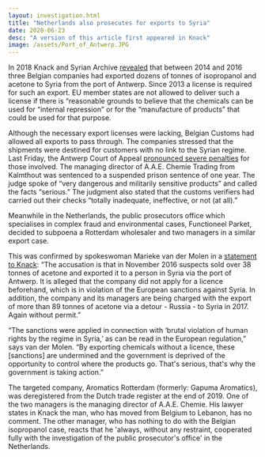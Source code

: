 ```yaml
---
layout: investigation.html
title: "Netherlands also prosecutes for exports to Syria"
date: 2020-06-23
desc: "A version of this article first appeared in Knack"
image: /assets/Port_of_Antwerp.JPG
---
```


In 2018 Knack and Syrian Archive [revealed](https://syrianarchive.org/en/investigations/belgium-isopropanol/) that between 2014 and 2016 three Belgian companies had exported dozens of tonnes of isopropanol and acetone to Syria from the port of Antwerp. Since 2013 a license is required for such an export. EU member states are not allowed to deliver such a license if there is “reasonable grounds to believe that the chemicals can be used for “internal repression” or for the “manufacture of products” that could be used for that purpose.

Although the necessary export licenses were lacking, Belgian Customs had allowed all exports to pass through. The companies stressed that the shipments were destined for customers with no link to the Syrian regime. Last Friday, the Antwerp Court of Appeal [pronounced severe penalties](https://www.knack.be/nieuws/belgie/bedrijven-ook-in-beroep-veroordeeld-voor-export-chemicalien-naar-syrie-zonder-vergunning/article-news-1612385.html) for those involved. The managing director of A.A.E. Chemie Trading from Kalmthout was sentenced to a suspended prison sentence of one year. The judge spoke of “very dangerous and militarily sensitive products” and called the facts “serious.” The judgment also stated that the customs verifiers had carried out their checks “totally inadequate, ineffective, or not (at all).”

Meanwhile in the Netherlands, the public prosecutors office which specialises in complex fraud and environmental cases, Functioneel Parket, decided to subpoena a Rotterdam wholesaler and two managers in a similar export case.

This was confirmed by spokeswoman Marieke van der Molen in a [statement to Knack](https://www.knack.be/nieuws/belgie/de-zaak-isopropanol-ook-nederlands-parket-vervolgt-export-van-chemicalien-naar-syrie/article-normal-1613439.html?utm_medium=social_knack&utm_source=Twitter#Echobox=1592924120): “The accusation is that in November 2016 suspects sold over 38 tonnes of acetone and exported it to a person in Syria via the port of Antwerp. It is alleged that the company did not apply for a licence beforehand, which is in violation of the European sanctions against Syria. In addition, the company and its managers are being charged with the export of more than 89 tonnes of acetone via a detour - Russia - to Syria in 2017. Again without permit.”

“The sanctions were applied in connection with ‘brutal violation of human rights by the regime in Syria,’ as can be read in the European regulation,” says van der Molen. “By exporting chemicals without a licence, these [sanctions] are undermined and the government is deprived of the opportunity to control where the products go. That's serious, that's why the government is taking action.”

The targeted company, Aromatics Rotterdam (formerly: Gapuma Aromatics), was deregistered from the Dutch trade register at the end of 2019. One of the two managers is the managing director of A.A.E. Chemie. His lawyer states in Knack the man, who has moved from Belgium to Lebanon, has no comment. The other manager, who has nothing to do with the Belgian isopropanol case, reacts that he 'always, without any restraint, cooperated fully with the investigation of the public prosecutor's office' in the Netherlands.
